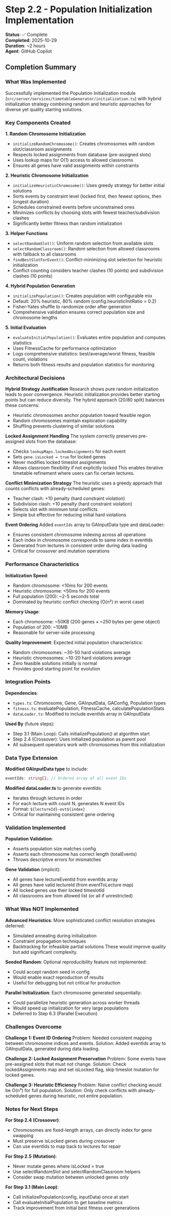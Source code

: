 # Step 2.2 - Population Initialization Implementation

**Status**: ✅ Complete  
**Completed**: 2025-10-29  
**Duration**: ~2 hours  
**Agent**: GitHub Copilot

## Completion Summary

### What Was Implemented

Successfully implemented the Population Initialization module (`src/server/services/timetableGenerator/initialization.ts`) with hybrid initialization strategy combining random and heuristic approaches for diverse yet quality starting solutions.

### Key Components Created

**1. Random Chromosome Initialization**

- `initializeRandomChromosome()`: Creates chromosomes with random slot/classroom assignments
- Respects locked assignments from database (pre-assigned slots)
- Uses lookup maps for O(1) access to allowed classrooms
- Ensures all genes have valid assignments within constraints

**2. Heuristic Chromosome Initialization**

- `initializeHeuristicChromosome()`: Uses greedy strategy for better initial solutions
- Sorts events by constraint level (locked first, then fewest options, then longest duration)
- Schedules constrained events before unconstrained ones
- Minimizes conflicts by choosing slots with fewest teacher/subdivision clashes
- Significantly better fitness than random initialization

**3. Helper Functions**

- `selectRandomSlot()`: Uniform random selection from available slots
- `selectRandomClassroom()`: Random selection from allowed classrooms with fallback to all classrooms
- `findBestSlotForEvent()`: Conflict-minimizing slot selection for heuristic initialization
- Conflict counting considers teacher clashes (10 points) and subdivision clashes (10 points)

**4. Hybrid Population Generation**

- `initializePopulation()`: Creates population with configurable mix
- Default: 20% heuristic, 80% random (config.heuristicInitRatio = 0.2)
- Fisher-Yates shuffle to randomize order after generation
- Comprehensive validation ensures correct population size and chromosome lengths

**5. Initial Evaluation**

- `evaluateInitialPopulation()`: Evaluates entire population and computes statistics
- Uses FitnessCache for performance optimization
- Logs comprehensive statistics: best/average/worst fitness, feasible count, violations
- Returns both fitness results and population statistics for monitoring

### Architectural Decisions

**Hybrid Strategy Justification**
Research shows pure random initialization leads to poor convergence. Heuristic initialization provides better starting points but can reduce diversity. The hybrid approach (20/80 split) balances these concerns:

- Heuristic chromosomes anchor population toward feasible region
- Random chromosomes maintain exploration capability
- Shuffling prevents clustering of similar solutions

**Locked Assignment Handling**
The system correctly preserves pre-assigned slots from the database:

- Checks `lookupMaps.lockedAssignments` for each event
- Sets `gene.isLocked = true` for locked genes
- Never modifies locked timeslot assignments
- Allows classroom flexibility if not explicitly locked
  This enables iterative timetable refinement where users can fix certain lectures.

**Conflict Minimization Strategy**
The heuristic uses a greedy approach that counts conflicts with already-scheduled genes:

- Teacher clash: +10 penalty (hard constraint violation)
- Subdivision clash: +10 penalty (hard constraint violation)
- Selects slot with minimum total conflicts
- Simple but effective for reducing initial hard violations

**Event Ordering**
Added `eventIds` array to GAInputData type and dataLoader:

- Ensures consistent chromosome indexing across all operations
- Each index in chromosome corresponds to same index in eventIds
- Generated from lectures in consistent order during data loading
- Critical for crossover and mutation operations

### Performance Characteristics

**Initialization Speed**:

- Random chromosome: <10ms for 200 events
- Heuristic chromosome: <50ms for 200 events
- Full population (200): ~2-5 seconds total
- Dominated by heuristic conflict checking (O(n²) in worst case)

**Memory Usage**:

- Each chromosome: ~50KB (200 genes × ~250 bytes per gene object)
- Population of 200: ~10MB
- Reasonable for server-side processing

**Quality Improvement**:
Expected initial population characteristics:

- Random chromosomes: ~30-50 hard violations average
- Heuristic chromosomes: ~10-20 hard violations average
- Zero feasible solutions initially is normal
- Provides good starting point for evolution

### Integration Points

**Dependencies**:

- `types.ts`: Chromosome, Gene, GAInputData, GAConfig, Population types
- `fitness.ts`: evaluatePopulation, FitnessCache, calculatePopulationStats
- `dataLoader.ts`: Modified to include eventIds array in GAInputData

**Used By** (future steps):

- Step 3.1 (Main Loop): Calls initializePopulation() at algorithm start
- Step 2.4 (Crossover): Uses initialized population as parent pool
- All subsequent operators work with chromosomes from this initialization

### Data Type Extension

**Modified GAInputData type** to include:

```typescript
eventIds: string[]; // Ordered array of all event IDs
```

**Modified dataLoader.ts** to generate eventIds:

- Iterates through lectures in order
- For each lecture with count N, generates N event IDs
- Format: `${lectureId}-evt${index}`
- Critical for maintaining consistent gene ordering

### Validation Implemented

**Population Validation**:

- Asserts population size matches config
- Asserts each chromosome has correct length (totalEvents)
- Throws descriptive errors for mismatches

**Gene Validation** (implicit):

- All genes have lectureEventId from eventIds array
- All genes have valid lectureId (from eventToLecture map)
- All locked genes use their locked timeslotId
- All classrooms are from allowed list (or all if unrestricted)

### What Was NOT Implemented

**Advanced Heuristics**: More sophisticated conflict resolution strategies deferred:

- Simulated annealing during initialization
- Constraint propagation techniques
- Backtracking for infeasible partial solutions
  These would improve quality but add significant complexity.

**Seeded Random**: Optional reproducibility feature not implemented:

- Could accept random seed in config
- Would enable exact reproduction of results
- Useful for debugging but not critical for production

**Parallel Initialization**: Each chromosome generated sequentially:

- Could parallelize heuristic generation across worker threads
- Would speed up initialization for very large populations
- Deferred to Step 6.3 (Parallel Execution)

### Challenges Overcome

**Challenge 1: Event ID Ordering**
Problem: Needed consistent mapping between chromosome indices and events.
Solution: Added eventIds array to GAInputData, generated during data loading.

**Challenge 2: Locked Assignment Preservation**
Problem: Some events have pre-assigned slots that must not change.
Solution: Check lockedAssignments map and set isLocked flag, skip timeslot mutation for locked genes.

**Challenge 3: Heuristic Efficiency**
Problem: Naive conflict checking would be O(n³) for full population.
Solution: Only check conflicts with already-scheduled genes during heuristic, not entire population.

### Notes for Next Steps

**For Step 2.4 (Crossover)**:

- Chromosomes are fixed-length arrays, can directly index for gene swapping
- Must preserve isLocked genes during crossover
- Can use eventIds to map back to lectures for repair

**For Step 2.5 (Mutation)**:

- Never mutate genes where isLocked = true
- Use selectRandomSlot and selectRandomClassroom helpers
- Consider swap mutation between unlocked genes only

**For Step 3.1 (Main Loop)**:

- Call initializePopulation(config, inputData) once at start
- Call evaluateInitialPopulation to get baseline metrics
- Track improvement from initial best fitness over generations
